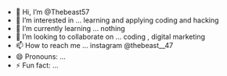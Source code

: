 - 👋 Hi, I’m @Thebeast57
- 👀 I’m interested in ... learning and applying coding and hacking 
- 🌱 I’m currently learning ... nothing 
- 💞️ I’m looking to collaborate on ... coding , digital marketing 
- 📫 How to reach me ... instagram @thebeast__47
- 😄 Pronouns: ... 
- ⚡ Fun fact: ...

<!---
Thebeast57/Thebeast57 is a ✨ special ✨ repository because its `README.md` (this file) appears on your GitHub profile.
You can click the Preview link to take a look at your changes.
--->

